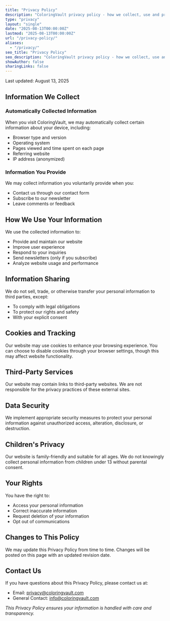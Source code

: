 ```yaml
---
title: "Privacy Policy"
description: "ColoringVault privacy policy - how we collect, use and protect your information"
type: "privacy"
layout: "single"
date: "2025-08-13T00:00:00Z"
lastmod: "2025-08-13T00:00:00Z"
url: "/privacy-policy/"
aliases:
  - "/privacy/"
seo_title: "Privacy Policy"
seo_description: "ColoringVault privacy policy - how we collect, use and protect your information"
showAuthor: false
sharingLinks: false
---
```


Last updated: August 13, 2025

## Information We Collect

### Automatically Collected Information

When you visit ColoringVault, we may automatically collect certain information about your device, including:

- Browser type and version
- Operating system
- Pages viewed and time spent on each page
- Referring website
- IP address (anonymized)

### Information You Provide

We may collect information you voluntarily provide when you:

- Contact us through our contact form
- Subscribe to our newsletter
- Leave comments or feedback

## How We Use Your Information

We use the collected information to:

- Provide and maintain our website
- Improve user experience
- Respond to your inquiries
- Send newsletters (only if you subscribe)
- Analyze website usage and performance

## Information Sharing

We do not sell, trade, or otherwise transfer your personal information to third parties, except:

- To comply with legal obligations
- To protect our rights and safety
- With your explicit consent

## Cookies and Tracking

Our website may use cookies to enhance your browsing experience. You can choose to disable cookies through your browser settings, though this may affect website functionality.

## Third-Party Services

Our website may contain links to third-party websites. We are not responsible for the privacy practices of these external sites.

## Data Security

We implement appropriate security measures to protect your personal information against unauthorized access, alteration, disclosure, or destruction.

## Children's Privacy

Our website is family-friendly and suitable for all ages. We do not knowingly collect personal information from children under 13 without parental consent.

## Your Rights

You have the right to:

- Access your personal information
- Correct inaccurate information
- Request deletion of your information
- Opt out of communications

## Changes to This Policy

We may update this Privacy Policy from time to time. Changes will be posted on this page with an updated revision date.

## Contact Us

If you have questions about this Privacy Policy, please contact us at:

- Email: privacy@coloringvault.com
- General Contact: info@coloringvault.com

*This Privacy Policy ensures your information is handled with care and transparency.*